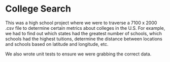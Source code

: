 # College Search
This was a high school project where we were to traverse a 7100 x 2000 .csv file to determine certain metrics about colleges in the U.S. For example, we had to find out which states had the greatest number of schools, which schools had the highest tuitions, determine the distance between locations and schools based on latitude and longitude, etc.

We also wrote unit tests to ensure we were grabbing the correct data.
